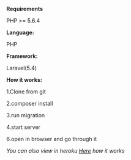 **Requirements**

 PHP >= 5.6.4

**Language:**

PHP

**Framework:**

Laravel(5.4)


**How it works:**

1.Clone  from git 

2.composer install

3.run migration 

4.start server

6.open in browser and go through it 

_You can also view in  heroku <a href="https://online-task.herokuapp.com/" target="_blank">Here</a> how it works_

 



